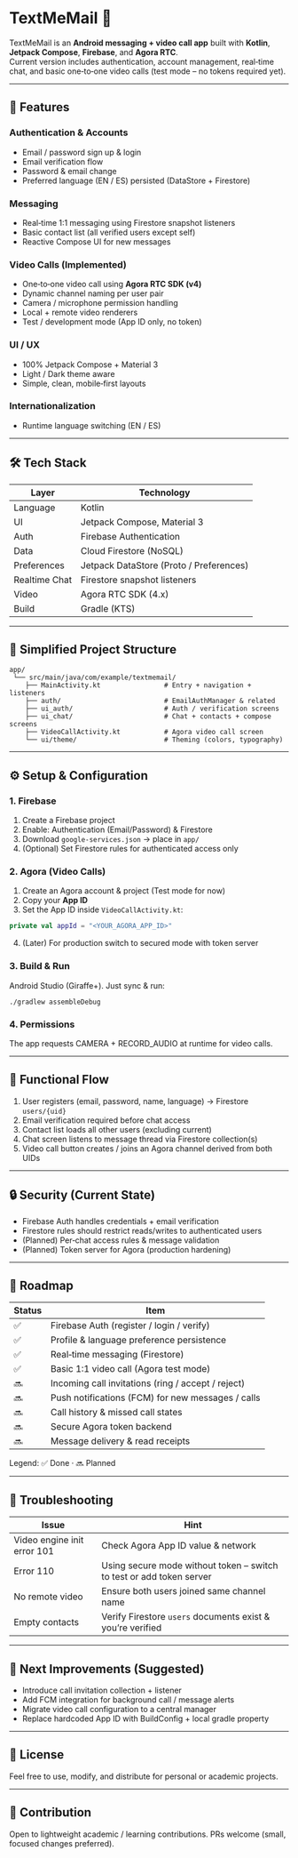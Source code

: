 # TextMeMail 📱

TextMeMail is an **Android messaging + video call app** built with **Kotlin**, **Jetpack Compose**, **Firebase**, and **Agora RTC**.  
Current version includes authentication, account management, real‑time chat, and basic one‑to‑one video calls (test mode – no tokens required yet).

---

## 🚀 Features

### Authentication & Accounts
* Email / password sign up & login
* Email verification flow
* Password & email change
* Preferred language (EN / ES) persisted (DataStore + Firestore)

### Messaging
* Real‑time 1:1 messaging using Firestore snapshot listeners
* Basic contact list (all verified users except self)
* Reactive Compose UI for new messages

### Video Calls (Implemented)
* One‑to‑one video call using **Agora RTC SDK (v4)**
* Dynamic channel naming per user pair
* Camera / microphone permission handling
* Local + remote video renderers
* Test / development mode (App ID only, no token)

### UI / UX
* 100% Jetpack Compose + Material 3
* Light / Dark theme aware
* Simple, clean, mobile‑first layouts

### Internationalization
* Runtime language switching (EN / ES)

---

## 🛠 Tech Stack

| Layer | Technology |
|-------|------------|
| Language | Kotlin |
| UI | Jetpack Compose, Material 3 |
| Auth | Firebase Authentication |
| Data | Cloud Firestore (NoSQL) |
| Preferences | Jetpack DataStore (Proto / Preferences) |
| Realtime Chat | Firestore snapshot listeners |
| Video | Agora RTC SDK (4.x) |
| Build | Gradle (KTS) |

---

## 📂 Simplified Project Structure

```
app/
 └── src/main/java/com/example/textmemail/
    ├── MainActivity.kt                # Entry + navigation + listeners
    ├── auth/                          # EmailAuthManager & related
    ├── ui_auth/                       # Auth / verification screens
    ├── ui_chat/                       # Chat + contacts + compose screens
    ├── VideoCallActivity.kt           # Agora video call screen
    └── ui/theme/                      # Theming (colors, typography)
```

---

## ⚙️ Setup & Configuration

### 1. Firebase
1. Create a Firebase project
2. Enable: Authentication (Email/Password) & Firestore
3. Download `google-services.json` → place in `app/`
4. (Optional) Set Firestore rules for authenticated access only

### 2. Agora (Video Calls)
1. Create an Agora account & project (Test mode for now)
2. Copy your **App ID**
3. Set the App ID inside `VideoCallActivity.kt`:
  ```kotlin
  private val appId = "<YOUR_AGORA_APP_ID>"
  ```
4. (Later) For production switch to secured mode with token server

### 3. Build & Run
Android Studio (Giraffe+). Just sync & run:
```
./gradlew assembleDebug
```

### 4. Permissions
The app requests CAMERA + RECORD_AUDIO at runtime for video calls.

---

## 📖 Functional Flow

1. User registers (email, password, name, language) → Firestore `users/{uid}`
2. Email verification required before chat access
3. Contact list loads all other users (excluding current)
4. Chat screen listens to message thread via Firestore collection(s)
5. Video call button creates / joins an Agora channel derived from both UIDs

---

## 🔒 Security (Current State)
* Firebase Auth handles credentials + email verification
* Firestore rules should restrict reads/writes to authenticated users
* (Planned) Per‑chat access rules & message validation
* (Planned) Token server for Agora (production hardening)

---

## 📌 Roadmap

| Status | Item |
|--------|------|
| ✅ | Firebase Auth (register / login / verify) |
| ✅ | Profile & language preference persistence |
| ✅ | Real‑time messaging (Firestore) |
| ✅ | Basic 1:1 video call (Agora test mode) |
| 🔜 | Incoming call invitations (ring / accept / reject) |
| 🔜 | Push notifications (FCM) for new messages / calls |
| 🔜 | Call history & missed call states |
| 🔜 | Secure Agora token backend |
| 🔜 | Message delivery & read receipts |

Legend: ✅ Done · 🔜 Planned

---

## 🤔 Troubleshooting

| Issue | Hint |
|-------|------|
| Video engine init error 101 | Check Agora App ID value & network |
| Error 110 | Using secure mode without token – switch to test or add token server |
| No remote video | Ensure both users joined same channel name |
| Empty contacts | Verify Firestore `users` documents exist & you’re verified |

---

## 🧱 Next Improvements (Suggested)
* Introduce call invitation collection + listener
* Add FCM integration for background call / message alerts
* Migrate video call configuration to a central manager
* Replace hardcoded App ID with BuildConfig + local gradle property

---

## 📝 License

Feel free to use, modify, and distribute for personal or academic projects.

---

## 🙌 Contribution
Open to lightweight academic / learning contributions. PRs welcome (small, focused changes preferred).

